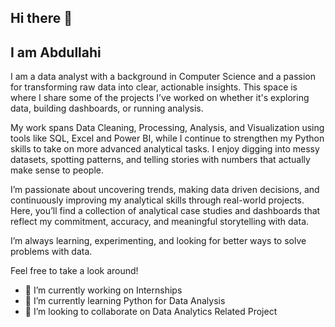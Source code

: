 ## Hi there 👋
## I am Abdullahi

I am a data analyst with a background in Computer Science and a passion for transforming raw data into clear, actionable insights. This space is where I share some of the projects I’ve worked on whether it's exploring data, building dashboards, or running analysis.

My work spans Data Cleaning, Processing, Analysis, and Visualization using tools like SQL, Excel and Power BI, while I continue to strengthen my Python skills to take on more advanced analytical tasks. I enjoy digging into messy datasets, spotting patterns, and telling stories with numbers that actually make sense to people.

I’m passionate about uncovering trends, making data driven decisions, and continuously improving my analytical skills through real-world projects. Here, you’ll find a collection of analytical case studies and dashboards that reflect my commitment, accuracy, and meaningful storytelling with data.

I’m always learning, experimenting, and looking for better ways to solve problems with data.

Feel free to take a look around!

- 🔭 I’m currently working on Internships
- 🌱 I’m currently learning Python for Data Analysis
- 👯 I’m looking to collaborate on Data Analytics Related Project

